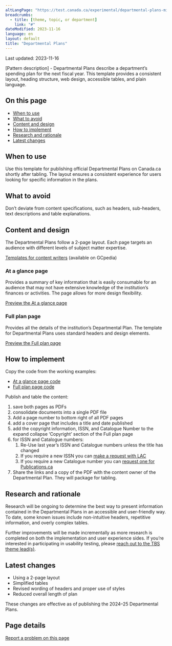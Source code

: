 ```yaml
---
altLangPage: "https://test.canada.ca/experimental/departmental-plans-ministeriels/dp-content-model-fr.html"
breadcrumbs:
  - title: [theme, topic, or department]
    link: "#"
dateModified: 2023-11-16
language: en
layout: default
title: "Departmental Plans"
---
```


<link rel="stylesheet" type="text/css" href="departmental-plans-ministeriels/css/theme.min.css" />
<div class="mwsgeneric-base-html parbase section">
  <p>Last updated: 2023-11-16 </p>
  <p>[Pattern description] - Departmental Plans describe a department&rsquo;s spending plan for the next fiscal year. This template provides a consistent layout, heading structure, web design, accessible tables, and plain language.</p>
  <section>
    <h2>On this page</h2>
    <ul>
      <li><a href="#toc01">When to use </a></li>
      <li><a href="#toc02">What to avoid </a></li>
      <li><a href="#toc03">Content and design </a></li>
      <li><a href="#toc04">How to implement </a></li>
      <li><a href="#toc05">Research and rationale</a></li>
      <li><a href="#toc06">Latest changes </a></li>
    </ul>
  </section>
  <section>
    <h2 id="toc01">When to use </h2>
    <p>Use this template for publishing official Departmental Plans on Canada.ca shortly after tabling. The layout ensures a consistent experience for users looking for specific information in the plans.</p>
</section>
  <section>
    <h2 id="toc02">What to avoid </h2>
    <p>Don&rsquo;t deviate from content specifications, such as headers, sub-headers, text descriptions and table explanations. </p>
</section>
  <section>
    <h2 id="toc03">Content and design</h2>
    <p>The Departmental Plans follow a 2-page layout. Each page targets an audience with different levels of subject matter expertise. </p>
    <p><a class="btn btn-primary btn-lg" href="https://www.gcpedia.gc.ca/wiki/Part_III_Estimates_Portal#2024-25_Departmental_Plan">Templates for content writers</a> (available on GCpedia)</p>
<section>
      <h3>At a glance page</h3>
      <p>Provides a summary of key information that is easily consumable for an audience that may not have extensive knowledge of the institution&rsquo;s finances or activities. The page allows for more design flexibility. </p>
<p><a class="btn btn-default" href="https://test.canada.ca/experimental/departmental-plans-ministeriels/dp-at-glance.html" role="button">Preview the At a glance page</a></p>
    </section>
    <section>
      <h3>Full plan page</h3>
      <p>Provides all the details of the institution&rsquo;s Departmental Plan. The template for Departmental Plans uses standard headers and design elements.</p>
<p><a class="btn btn-default" href="https://test.canada.ca/experimental/departmental-plans-ministeriels/dp-full-page.html" role="button">Preview the Full plan page</a></p>
    </section>
  </section>
  <section>
    <h2 id="toc04">How to implement</h2>
    <p>Copy the code from the working examples:</p>
    <ul>
      <li><a href="https://github.com/gc-proto/experimental/blob/master/departmental-plans-ministeriels/dp-at-glance.md">At a glance page code</a></li>
      <li><a href="https://github.com/gc-proto/experimental/blob/master/departmental-plans-ministeriels/dp-full-page.md">Full plan page code</a></li>
    </ul>
    <p>Publish and table the content:</p>
    <ol>
      <li>save  both pages as PDFs </li>
      <li>consolidate  documents into a single PDF file</li>
      <li>Add  a page number to bottom right of all PDF pages </li>
      <li>add  a cover page that includes a title and date published</li>
      <li>add  the copyright information, ISSN, and Catalogue Number to the expand collapse  &lsquo;Copyright&rsquo; section of the Full plan page </li>
      <li>for  ISSN and Catalogue numbers:
      <ol class="lst-lwr-rmn">
        <li>Re-Use  last year&rsquo;s ISSN and Catalogue numbers unless the title has changed</li>
        <li>If  you require a new ISSN you can <a href="https://issn.bac-lac.canada.ca/eng/requests/publication">make a request with LAC</a></li>
        <li>If  you require a new Catalogue number you can <a href="https://publications.gc.ca/site/eng/isbn/apply.html;jsessionid=BA391320B9AD7E990EF86A2326C83919?execution=e1s1">request one for  Publications.ca</a></li>
      </ol></li>
        <li>Share the  links and a copy of the PDF with the content owner of the Departmental Plan.  They will package for tabling.</li>
    </ol>
  </section>
  <section>
    <h2 id="toc05">Research and rationale</h2>
    <p>Research will be ongoing to determine the best way to present information contained in the Departmental Plans in an accessible and user-friendly way. To date, some known issues include non-intuitive headers, repetitive information, and overly complex tables.</p>
    <p>Further improvements will be made incrementally as more research is completed on both the implementation and user experience sides. If you&rsquo;re interested in participating in usability testing, please <a href="mailto:DAS.SCN@tbs-sct.gc.ca">reach out to the TBS theme lead(s)</a>.</p>
  </section>
  <section>
    <h2 id="toc06">Latest changes</h2>
    <ul>
      <li>Using a 2-page layout</li>
      <li>Simplified tables</li>
      <li>Revised wording of headers and proper use of styles</li>
      <li>Reduced overall length of plan</li>
    </ul>
    <p>These changes are effective as of publishing the 2024–25 Departmental Plans.</p>
  </section>
</div>

<section class="pagedetails">
  <h2 class="wb-inv">Page details</h2>
  <div class="row">
    <div class="col-sm-8 col-md-9 col-lg-9">
      <div data-ajax-replace="/content/canadasite/en/reportaproblem/feedbacktool/jcr:content/par/mwsgeneric_base_html.html">
        <div class="row row-no-gutters">
          <div class="col-sm-9 col-md-6 col-lg-5"> <a class="btn btn-default btn-block" href="https://www.canada.ca/en/report-problem.html">Report a problem on this page</a> </div>
        </div>
      </div>
    </div>
    <div class="wb-share col-sm-4 col-md-3" data-wb-share='{&#34;lnkClass&#34;: &#34;btn btn-default btn-block&#34;}'></div>
  </div>
</section>
